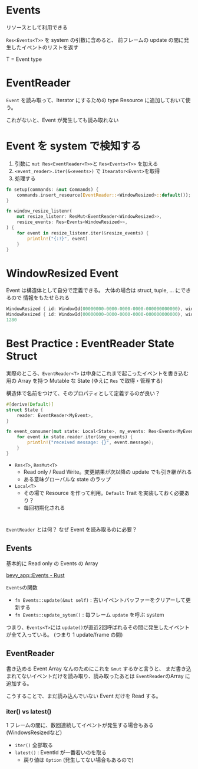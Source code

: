# Events

リソースとして利用できる

`Res<Events<T>>` を system の引数に含めると、
前フレームの update の間に発生したイベントのリストを返す

T = Event type


# EventReader

`Event` を読み取って、Iterator にするための type
Resource に追加しておいて使う。

これがないと、Event が発生しても読み取れない

# Event を system で検知する

1. 引数に `mut Res<EventReader<T>>`と `Res<Events<T>>` を加える
2. `<event_reader>.iter(&<events>)` で `Itearator<Event>`を取得
3. 処理する

```rs
fn setup(commands: &mut Commands) {
    commands.insert_resource(EventReader::<WindowResized>::default());
}

fn window_resize_listenr(
    mut resize_listenr: ResMut<EventReader<WindowResized>>,
    resize_events: Res<Events<WindowResized>>,
) {
    for event in resize_listenr.iter(&resize_events) {
        println!("{:?}", event)
    }
}
```

# WindowResized Event

Event は構造体として自分で定義できる。
大体の場合は struct, tuple, ... にできるので
情報をもたせられる

```rs
WindowResized { id: WindowId(00000000-0000-0000-0000-000000000000), width: 849.0, height: 547.0 }
WindowResized { id: WindowId(00000000-0000-0000-0000-000000000000), width: 850.0, height: 548.0 }
1280
```


# Best Practice : EventReader State Struct

実際のところ、`EventReader<T>` は中身にこれまで起こったイベントを書き込む用の Array を持つ
Mutable な State
(ゆえに `Res` で取得・管理する)

構造体で名前をつけて、そのプロパティとして定義するのが良い？

```rs
#[derive(Default)]
struct State {
    reader: EventReader<MyEvent>,
}

fn event_consumer(mut state: Local<State>, my_events: Res<Events<MyEvent>>) {
    for event in state.reader.iter(&my_events) {
        println!("received message: {}", event.message);
    }
}
```

- `Res<T>`, `ResMut<T>`
  - Read only / Read Write。変更結果が次以降の update でも引き継がれる
  - ある意味グローバルな state のラップ
- `Local<T>`
  - その場で Resource を作って利用。`Default` Trait を実装しておく必要あり？
  - 毎回初期化される


#
`EventReader` とは何？
なぜ Event を読み取るのに必要？

## Events<T>

基本的に Read only の Events の Array

[bevy_app::Events - Rust](https://docs.rs/bevy_app/0.4.0/bevy_app/struct.Events.html)

`Events`の関数
- `fn Evemts::update(&mut self)` : 古いイベントバッファーをクリアーして更新する
- `fn Events::update_sytem()` : 毎フレーム `update` を呼ぶ system

つまり、`Events<T>`には
`update()`が直近2回呼ばれるその間に発生したイベントが全て入っている。
(つまり 1 update/frame の間)

## EventReader<T>

書き込める Event Array
なんのためにこれを `&mut` するかと言うと、
まだ書き込まれてないイベントだけを読み取り、読み取ったあとは `EventReader`のArray に追加する。

こうすることで、まだ読み込んでいない Event だけを Read する。


### iter() vs latest()

1 フレームの間に、数回連続してイベントが発生する場合もある
(WindowsResizedなど)

- `iter()` 全部取る
- `latest()` : EventId が一番若いのを取る
  - 戻り値は `Option` (発生してない場合もあるので)
